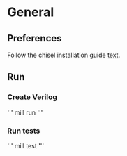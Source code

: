 # General

## Preferences

Follow the chisel installation guide [text](https://www.chisel-lang.org/docs/installation).

## Run

### Create Verilog

'''
mill run
'''

### Run tests

'''
mill test
'''